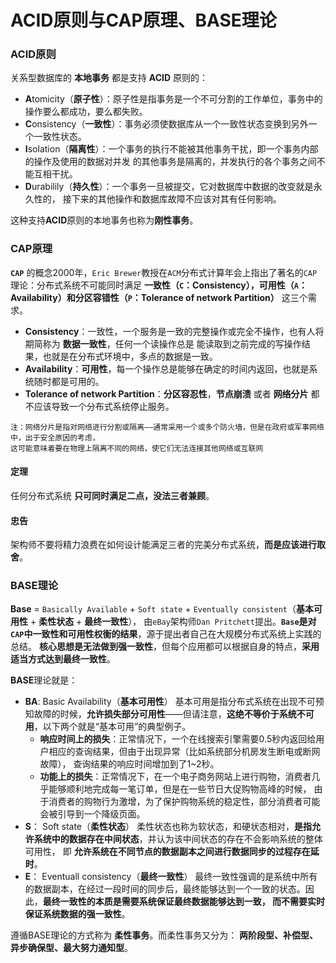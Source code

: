 ACID原则与CAP原理、BASE理论
====================================================================
### ACID原则
关系型数据库的 **本地事务** 都是支持 **ACID** 原则的：
+ **A**tomicity（**原子性**）：原子性是指事务是一个不可分割的工作单位，事务中的操作要么都成功，要么都失败。
+ **C**onsistency（**一致性**）：事务必须使数据库从一个一致性状态变换到另外一个一致性状态。
+ **I**solation（**隔离性**）：一个事务的执行不能被其他事务干扰，即一个事务内部的操作及使用的数据对并发
的其他事务是隔离的，并发执行的各个事务之间不能互相干扰。
+ **D**urabilily（**持久性**）：一个事务一旦被提交，它对数据库中数据的改变就是永久性的，
接下来的其他操作和数据库故障不应该对其有任何影响。

这种支持**ACID**原则的本地事务也称为**刚性事务**。

### CAP原理
**`CAP`** 的概念2000年，`Eric Brewer`教授在`ACM`分布式计算年会上指出了著名的`CAP`理论：分布式系统不可能同时满足
**一致性（`C`：Consistency），可用性（`A`：Availability）和分区容错性（`P`：Tolerance of network Partition）**
这三个需求。
+ **Consistency**：一致性，一个服务是一致的完整操作或完全不操作，也有人将期简称为 **数据一致性**，任何一个读操作总是
能读取到之前完成的写操作结果，也就是在分布式环境中，多点的数据是一致。
+ **Availability**：**可用性**，每一个操作总是能够在确定的时间内返回，也就是系统随时都是可用的。
+ **Tolerance of network Partition**：**分区容忍性**，**节点崩溃** 或者 **网络分片** 都不应该导致一个分布式系统停止服务。
```
注：网络分片是指对网络进行分割或隔离——通常采用一个或多个防火墙，但是在政府或军事网络中，出于安全原因的考虑，
这可能意味着要在物理上隔离不同的网络，使它们无法连接其他网络或互联网
```
#### 定理
任何分布式系统 **只可同时满足二点，没法三者兼顾**。

#### 忠告
架构师不要将精力浪费在如何设计能满足三者的完美分布式系统，**而是应该进行取舍**。

### BASE理论
**Base** = `Basically Available` + `Soft state` + `Eventually consistent`（**基本可用性** + **柔性状态** + **最终一致性**），
由`eBay`架构师`Dan Pritchett`提出。**`Base`是对`CAP`中一致性和可用性权衡的结果**，源于提出者自己在大规模分布式系统上实践的总结。
**核心思想是无法做到强一致性**，但每个应用都可以根据自身的特点，**采用适当方式达到最终一致性**。

**BASE**理论就是：
+ **BA**: Basic Availability（**基本可用性**）
基本可用是指分布式系统在出现不可预知故障的时候，**允许损失部分可用性**——但请注意，**这绝不等价于系统不可用**，以下两个就是“基本可用”的典型例子。
    + **响应时间上的损失**：正常情况下，一个在线搜索引擎需要0.5秒内返回给用户相应的查询结果，但由于出现异常（比如系统部分机房发生断电或断网故障），
    查询结果的响应时间增加到了1~2秒。
    + **功能上的损失**：正常情况下，在一个电子商务网站上进行购物，消费者几乎能够顺利地完成每一笔订单，但是在一些节日大促购物高峰的时候，
    由于消费者的购物行为激增，为了保护购物系统的稳定性，部分消费者可能会被引导到一个降级页面。
+ **S**： Soft state（**柔性状态**）
柔性状态也称为软状态，和硬状态相对，**是指允许系统中的数据存在中间状态**，并认为该中间状态的存在不会影响系统的整体可用性，
即 **允许系统在不同节点的数据副本之间进行数据同步的过程存在延时**。
+ **E**： Eventuall consistency（**最终一致性**）
最终一致性强调的是系统中所有的数据副本，在经过一段时间的同步后，最终能够达到一个一致的状态。因此，**最终一致性的本质是需要系统保证最终数据能够达到一致，
而不需要实时保证系统数据的强一致性**。

遵循BASE理论的方式称为 **柔性事务**。而柔性事务又分为：
**两阶段型、补偿型、异步确保型、最大努力通知型**。

